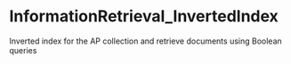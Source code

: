 # InformationRetrieval_InvertedIndex
Inverted index for the AP collection and retrieve documents using Boolean queries

